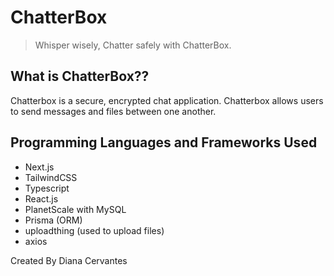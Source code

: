 # ChatterBox

> Whisper wisely, Chatter safely with ChatterBox.

## What is ChatterBox??

Chatterbox is a secure, encrypted chat application. Chatterbox allows users to send messages and files between one another.

## Programming Languages and Frameworks Used

- Next.js
- TailwindCSS
- Typescript
- React.js
- PlanetScale with MySQL
- Prisma (ORM)
- uploadthing (used to upload files)
- axios

Created By Diana Cervantes
